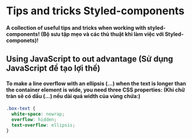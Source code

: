 # Tips and tricks Styled-components
#### A collection of useful tips and tricks when working with styled-components! (Bộ sưu tập mẹo và các thủ thuật khi làm việc với Styled-componets)!

## Using JavaScript to out advantage (Sử dụng JavaScript để tạo lợi thế)

#### To make a line overflow with an ellipsis (…) when the text is longer than the container element is wide, you need three CSS properties: (Khi chữ tràn sẽ có dấu (...) nếu dài quá width của vùng chứa:)

```css
.box-text {
  white-space: nowrap;
  overflow: hidden;
  text-overflow: ellipsis;
}
```
